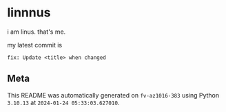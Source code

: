 # linnnus

i am linus. that's me.

my latest commit is

```
fix: Update <title> when changed
```

## Meta

This README was automatically generated on `fv-az1016-383` using Python
`3.10.13` at `2024-01-24 05:33:03.627010`.
